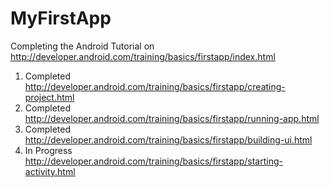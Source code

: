 # MyFirstApp

Completing the Android Tutorial on http://developer.android.com/training/basics/firstapp/index.html
1. Completed http://developer.android.com/training/basics/firstapp/creating-project.html
2. Completed http://developer.android.com/training/basics/firstapp/running-app.html
3. Completed http://developer.android.com/training/basics/firstapp/building-ui.html
4. In Progress http://developer.android.com/training/basics/firstapp/starting-activity.html
